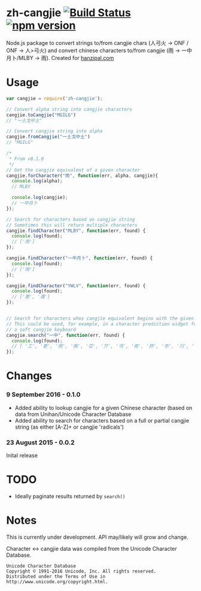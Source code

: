 # zh-cangjie [![Build Status](https://travis-ci.org/texh/zh-cangjie.svg?branch=master)](https://travis-ci.org/texh/zh-cangjie) [![npm version](https://badge.fury.io/js/zh-cangjie.svg)](https://www.npmjs.com/package/zh-cangjie)
Node.js package to convert strings to/from cangjie chars (人弓火 -> ONF / ONF -> 人>弓火) and convert chinese characters to/from cangjie (雨 -> 一中月卜/MLBY -> 雨).
Created for [hanzipal.com](https://hanzipal.com)

# 

# Usage
````javascript
var cangjie = require('zh-cangjie');

// Convert alpha string into cangjie characters
cangjie.toCangjie("MGILG")
// "一土戈中土"

// Convert cangjie string into alpha
cangjie.fromCangjie("一土戈中土")
// "MGILG"

/*
 * From v0.1.0
 */
// Get the cangjie equivalent of a given character
cangjie.forCharacter("雨", function(err, alpha, cangjie){
  console.log(alpha);
  // MLBY

  console.log(cangjie);
  // 一中月卜
});

// Search for characters based on cangjie string
// Sometimes this will return multiple characters
cangjie.findCharacter("MLBY", function(err, found) {
  console.log(found);  
  // ['雨']
});

cangjie.findCharacter("一中月卜", function(err, found) {
  console.log(found);  
  // ['雨']
});

cangjie.findCharacter("YWLV", function(err, found) {
  console.log(found);  
  // ['褱', '還']
});


// Search for characters whos cangjie equivalent begins with the given string
// This could be used, for example, in a character prediction widget for
// a soft cangjie keyboard
cangjie.search("一中", function(err, found) {
  console.log(found);
  // [ '工', '更', '雨', '兩', '亞', '丌', '丏', '両', '丣', '帀', '㓚', '㧭', '厞', '覀' ]
});
````

# Changes
### 9 September 2016 - 0.1.0
  - Added ability to lookup cangjie for a given Chinese character (based on data from Unihan/Unicode Character Database
  - Added ability to search for characters based on a full or partial cangjie string (as either [A-Z]+ or cangjie 'radicals')

### 23 August 2015 - 0.0.2
Inital release

# TODO
  - Ideally paginate results returned by `search()`


# Notes
This is currently under development. API may/likely will grow and change.

Character <-> cangjie data was compiled from the Unicode Character Database.
````
Unicode Character Database
Copyright © 1991-2016 Unicode, Inc. All rights reserved.
Distributed under the Terms of Use in http://www.unicode.org/copyright.html.
````
